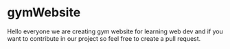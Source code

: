 # gymWebsite
Hello everyone we are creating gym website for learning web dev and if you want to contribute in our project so feel free to create a pull request.
